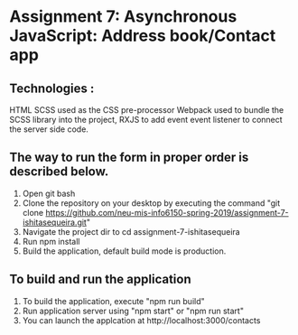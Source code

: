 # Assignment 7: Asynchronous JavaScript: Address book/Contact app

## Technologies :
HTML SCSS used as the CSS pre-processor Webpack used to bundle the SCSS library into the project, RXJS to add event event listener to connect the server side code.

## The way to run the form in proper order is described below.
1. Open git bash
2. Clone the repository on your desktop by executing the command "git clone https://github.com/neu-mis-info6150-spring-2019/assignment-7-ishitasequeira.git"
3. Navigate the project dir to cd assignment-7-ishitasequeira
4. Run npm install
5. Build the application, default build mode is production. 

## To build and run the application
1. To build the application, execute "npm run build"
2. Run application server using "npm start" or "npm run start"
3. You can launch the applcation at http://localhost:3000/contacts